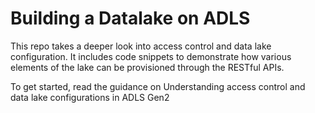 # Building a Datalake on ADLS
This repo takes a deeper look into access control and data lake configuration. It includes code snippets to demonstrate how various elements of the lake can be provisioned through the RESTful APIs.

To get started, read the guidance on Understanding access control and data lake configurations in ADLS Gen2

